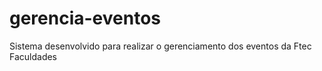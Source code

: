 # gerencia-eventos
Sistema desenvolvido para realizar o gerenciamento dos eventos da Ftec Faculdades
